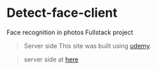 # Detect-face-client



Face recognition in photos
Fullstack project
> Server side
 This site was built using [udemy](https://www.udemy.com/course/the-complete-web-developer-zero-to-mastery/learn/lecture/8766766?start=630#questions).


> server side at [here](https://github.com/yasminGedanken/Detect-face-server)
